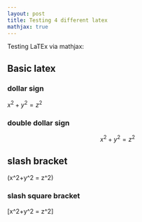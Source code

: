 ```yaml
---
layout: post
title: Testing 4 different latex
mathjax: true
---
```

 <script src="https://cdn.mathjax.org/mathjax/latest/MathJax.js?config=TeX-AMS-MML_HTMLorMML" type="text/javascript"></script>


Testing LaTEx via mathjax:

## Basic latex

### dollar sign 
$x^2+y^2 = z^2$

### double dollar sign 

$$x^2+y^2 = z^2$$


## slash bracket

\(x^2+y^2 = z^2\)

### slash square bracket
\[x^2+y^2 = z^2\]